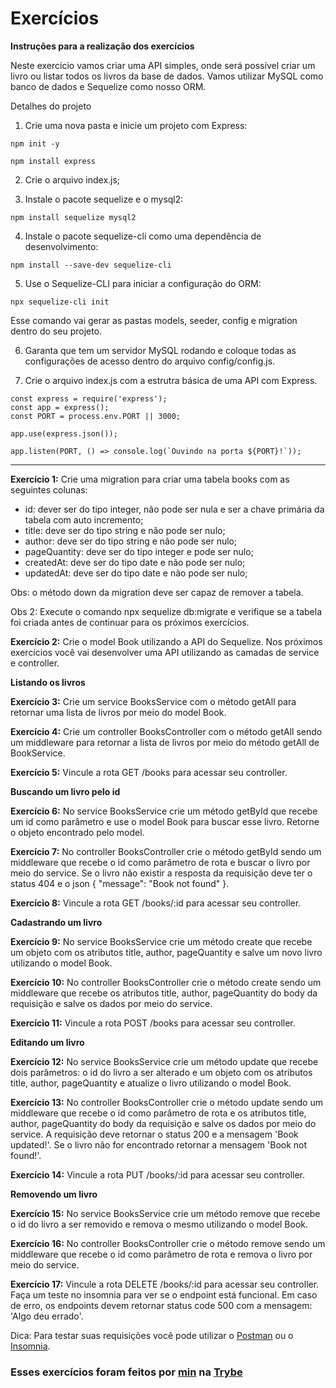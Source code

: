 # Exercícios

__Instruções para a realização dos exercícios__

Neste exercício vamos criar uma API simples, onde será possível criar um livro ou listar todos os livros da base de dados. Vamos utilizar MySQL como banco de dados e Sequelize como nosso ORM.

Detalhes do projeto

1. Crie uma nova pasta e inicie um projeto com Express:

```
npm init -y

npm install express
```

2. Crie o arquivo index.js;

3. Instale o pacote sequelize e o mysql2:

```
npm install sequelize mysql2
```

4. Instale o pacote sequelize-cli como uma dependência de desenvolvimento:

```
npm install --save-dev sequelize-cli
```

5. Use o Sequelize-CLI para iniciar a configuração do ORM:

```
npx sequelize-cli init
```
Esse comando vai gerar as pastas models, seeder, config e migration dentro do seu projeto.

6. Garanta que tem um servidor MySQL rodando e coloque todas as configurações de acesso dentro do arquivo config/config.js.

7. Crie o arquivo index.js com a estrutra básica de uma API com Express.

```
const express = require('express');
const app = express();
const PORT = process.env.PORT || 3000;

app.use(express.json());

app.listen(PORT, () => console.log(`Ouvindo na porta ${PORT}!`));
```

---

__Exercício 1:__ Crie uma migration para criar uma tabela books com as seguintes colunas:
   * id: dever ser do tipo integer, não pode ser nula e ser a chave primária da tabela com auto incremento;
   * title: deve ser do tipo string e não pode ser nulo;
   * author: deve ser do tipo string e não pode ser nulo;
   * pageQuantity: deve ser do tipo integer e pode ser nulo;
   * createdAt: deve ser do tipo date e não pode ser nulo;
   * updatedAt: deve ser do tipo date e não pode ser nulo;

Obs: o método down da migration deve ser capaz de remover a tabela.

Obs 2: Execute o comando npx sequelize db:migrate e verifique se a tabela foi criada antes de continuar para os próximos exercícios.

__Exercício 2:__ Crie o model Book utilizando a API do Sequelize.
Nos próximos exercícios você vai desenvolver uma API utilizando as camadas de service e controller.

__Listando os livros__

__Exercício 3:__ Crie um service BooksService com o método getAll para retornar uma lista de livros por meio do model Book.

__Exercício 4:__ Crie um controller BooksController com o método getAll sendo um middleware para retornar a lista de livros por meio do método getAll de BookService.

__Exercício 5:__ Vincule a rota GET /books para acessar seu controller.

__Buscando um livro pelo id__

__Exercício 6:__ No service BooksService crie um método getById que recebe um id como parâmetro e use o model Book para buscar esse livro. Retorne o objeto encontrado pelo model.

__Exercício 7:__ No controller BooksController crie o método getById sendo um middleware que recebe o id como parâmetro de rota e buscar o livro por meio do service. Se o livro não existir a resposta da requisição deve ter o status 404 e o json { "message": "Book not found" }.

__Exercício 8:__ Vincule a rota GET /books/:id para acessar seu controller.

__Cadastrando um livro__

__Exercício 9:__ No service BooksService crie um método create que recebe um objeto com os atributos title, author, pageQuantity e salve um novo livro utilizando o model Book.

__Exercício 10:__ No controller BooksController crie o método create sendo um middleware que recebe os atributos title, author, pageQuantity do body da requisição e salve os dados por meio do service.

__Exercício 11:__ Vincule a rota POST /books para acessar seu controller.

__Editando um livro__

__Exercício 12:__ No service BooksService crie um método update que recebe dois parâmetros: o id do livro a ser alterado e um objeto com os atributos title, author, pageQuantity e atualize o livro utilizando o model Book.

__Exercício 13:__ No controller BooksController crie o método update sendo um middleware que recebe o id como parâmetro de rota e os atributos title, author, pageQuantity do body da requisição e salve os dados por meio do service. A requisição deve retornar o status 200 e a mensagem 'Book updated!'. Se o livro não for encontrado retornar a mensagem 'Book not found!'.

__Exercício 14:__ Vincule a rota PUT /books/:id para acessar seu controller.

__Removendo um livro__

__Exercício 15:__ No service BooksService crie um método remove que recebe o id do livro a ser removido e remova o mesmo utilizando o model Book.

__Exercício 16:__ No controller BooksController crie o método remove sendo um middleware que recebe o id como parâmetro de rota e remova o livro por meio do service.

__Exercício 17:__ Vincule a rota DELETE /books/:id para acessar seu controller.
Faça um teste no insomnia para ver se o endpoint está funcional.
Em caso de erro, os endpoints devem retornar status code 500 com a mensagem: 'Algo deu errado'.

Dica: Para testar suas requisições você pode utilizar o [Postman](https://www.postman.com/) ou o [Insomnia](https://insomnia.rest/).

### Esses exercícios foram feitos por [min](https://www.linkedin.com/in/jonathanrei5/) na [Trybe](https://www.betrybe.com/)
